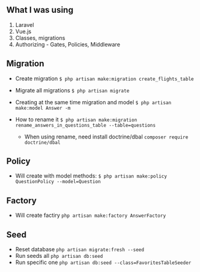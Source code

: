 ## What I was using
1. Laravel
2. Vue.js
3. Classes, migrations
4. Authorizing - Gates, Policies, Middleware

## Migration
* Create migration
  ` $ php artisan make:migration create_flights_table `

* Migrate all migrations
  ` $ php artisan migrate `

* Creating at the same time migration and model
  ` $ php artisan make:model Answer -m `

* How to rename it
  ` $ php artisan make:migration rename_answers_in_questions_table --table=questions `

  * When using rename, need install doctrine/dbal
    ` composer require doctrine/dbal `

## Policy 
* Will create with model methods:
  ` $ php artisan make:policy QuestionPolicy --model=Question `

## Factory
* Will create factiry
  ` php artisan make:factory AnswerFactory `

## Seed
* Reset database 
  ` php artisan migrate:fresh --seed `
* Run seeds all
  `php artisan db:seed` 
* Run specific one
  `php artisan db:seed --class=FavoritesTableSeeder`

